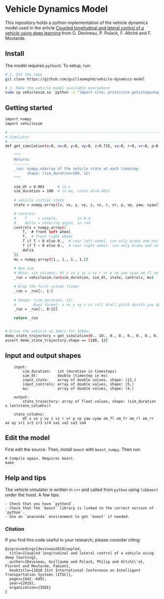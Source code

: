 # Vehicle Dynamics Model

This repository holds a python implementation of the vehicle dynamics model used in the article [Coupled longitudinal and lateral control of a vehicle using deep learning](https://arxiv.org/abs/1810.09365) from G. Devineau, P. Polack, F. Altché and F. Moutarde.

## Install

The model requires `python3`. To setup, run:

```bash
# 1. Get the repo
git clone https://github.com/guillaumephd/vehicle-dynamics-model

# 2. Make the vehicle model available everywhere
sudo cp vehiclesim.so `python -c "import site; print(site.getsitepackages()[-1])"`
```

## Getting started

```bash
import numpy
import vehiclesim

# ---------------------------------------------------------------------------------------
# Simulator
# ---------------------------------------------------------------------------------------
def get_simulation(x=0, vx=0, y=0, vy=0, z=0.715, vz=0, r=0, vr=0, p=0, vp=0, yaw=0, vyaw=0, T=1200., delta=0.):

    """
    Returns
    -------
    _run: numpy.ndarray of the vehicle state at each timestep
          shape: (sim_duration=100, 12) 
    """

    sim_dt = 0.001      # in s
    sim_duration = 100  # in ms, since dt=0.001s
    
    # vehicle initial state
    state = numpy.array([x, vx, y, vy, z, vz, r, vr, p, vp, yaw, vyaw]).astype(numpy.double)

    # controls
    #    T     = couple,         in N.m
    #    delta = steering angle, in rad
    controls = numpy.array([
        T,  # front left wheel
        T,  # front right wheel
        T if T < 0 else 0.,  # rear left wheel. can only brake and not accelerate
        T if T < 0 else 0.,  # rear right wheel. can only brake and not accelerate
        delta
    ])
    mu = numpy.array([1., 1., 1., 1.])
    
    # Run sim
    # Note: sim columns: dt x vx y vy z vz r vr p vp yaw vyaw om_fl om_fr om_rl om_rr ax ay sr1 sr2 sr3 sr4 sa1 sa2 sa3 sa4
    _run = vehiclesim.run(sim_duration, sim_dt, state, controls, mu)        

    # Drop the first column (time)
    _run = _run[:, 1:]
    
    # Shape: (sim_duration, 12).
    #        Rows format: x vx y vy z vz roll droll pitch dpitch yaw dyaw
    _run = _run[:, 0:12]

    return _run


# Drive the vehicle at 10m/s for 100ms:
demo_state_trajectory = get_simulation(0., 10., 0., 0., 0., 0., 0., 0., 0., 0., 0., 0., 0., .0)
assert demo_state_trajectory.shape == (100, 12)
```

## Input and output shapes

```
    input:
        sim_duration:   int (duration in timesteps)
        sim_dt:         double (timestep in ms)
        input_state:    array of double values, shape: (12,)
        input_controls: array of double values, shape: (5,)
        mu:             array of double values, shape: (4,)

    output:
        state_trajectory: array of float values, shape: (sim_duration x len(state_columns))

    state_columns:
        dt x vx y vy z vz r vr p vp yaw vyaw om_fl om_fr om_rl om_rr ax ay sr1 sr2 sr3 sr4 sa1 sa2 sa3 sa4
```

## Edit the model

First edit the source. Then, install `boost` with `boost_numpy`. Then run:

```
# Compile again. Requires boost.
make
```

## Help and tips

The vehicle simulator is written in `c++` and called from `python` using `libboost` under the hood. A few tips:

    - Check that you have `python3`.
    - Check that the `boost` library is linked to the correct version of `python`.
    - Use an `anaconda` environment to get `boost` if needed.

### Citation

If you find this code useful in your research, please consider citing:

```
@inproceedings{devineau2018coupled,
  title={Coupled longitudinal and lateral control of a vehicle using deep learning},
  author={Devineau, Guillaume and Polack, Philip and Altch{\'e}, Florent and Moutarde, Fabien},
  booktitle={2018 21st International Conference on Intelligent Transportation Systems (ITSC)},
  pages={642--649},
  year={2018},
  organization={IEEE}
}
```
